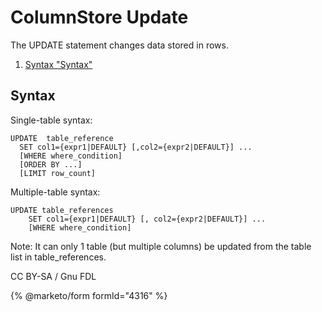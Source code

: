 
# ColumnStore Update

The UPDATE statement changes data stored in rows.

 
1. [Syntax "Syntax"](#syntax)





## Syntax


Single-table syntax:


```
UPDATE  table_reference 
  SET col1={expr1|DEFAULT} [,col2={expr2|DEFAULT}] ...
  [WHERE where_condition]
  [ORDER BY ...]
  [LIMIT row_count]
```

Multiple-table syntax:


```
UPDATE table_references
    SET col1={expr1|DEFAULT} [, col2={expr2|DEFAULT}] ...
    [WHERE where_condition]
```

Note: 
It can only 1 table (but multiple columns) be updated from the table list in table_references.


CC BY-SA / Gnu FDL


{% @marketo/form formId="4316" %}
